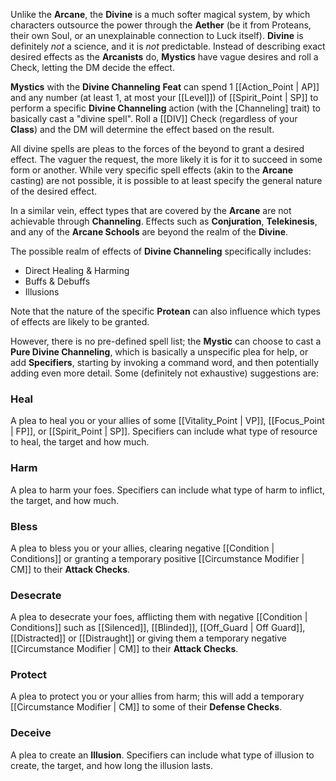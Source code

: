 Unlike the **Arcane**, the **Divine** is a much softer magical system, by which characters outsource the power through the **Aether** (be it from Proteans, their own Soul, or an unexplainable connection to Luck itself). **Divine** is definitely _not_ a science, and it is _not_ predictable. Instead of describing exact desired effects as the **Arcanists** do, **Mystics** have vague desires and roll a Check, letting the DM decide the effect.

**Mystics** with the **Divine Channeling** **Feat** can spend 1 [[Action_Point | AP]] and any number (at least 1, at most your [[Level]]) of [[Spirit_Point | SP]] to perform a specific **Divine Channeling** action (with the [Channeling] trait) to basically cast a "divine spell". Roll a [[DIV]] Check (regardless of your **Class**) and the DM will determine the effect based on the result.

All divine spells are pleas to the forces of the beyond to grant a desired effect. The vaguer the request, the more likely it is for it to succeed in some form or another. While very specific spell effects (akin to the **Arcane** casting) are not possible, it is possible to at least specify the general nature of the desired effect.

In a similar vein, effect types that are covered by the **Arcane** are not achievable through **Channeling**. Effects such as **Conjuration**, **Telekinesis**, and any of the **Arcane Schools** are beyond the realm of the **Divine**.

The possible realm of effects of **Divine Channeling** specifically includes:

* Direct Healing & Harming
* Buffs & Debuffs
* Illusions

Note that the nature of the specific **Protean** can also influence which types of effects are likely to be granted.

However, there is no pre-defined spell list; the **Mystic** can choose to cast a **Pure Divine Channeling**, which is basically a unspecific plea for help, or add **Specifiers**, starting by invoking a command word, and then potentially adding even more detail. Some (definitely not exhaustive) suggestions are:

### Heal

A plea to heal you or your allies of some [[Vitality_Point | VP]], [[Focus_Point | FP]], or [[Spirit_Point | SP]]. Specifiers can include what type of resource to heal, the target and how much.

### Harm

A plea to harm your foes. Specifiers can include what type of harm to inflict, the target, and how much.

### Bless

A plea to bless you or your allies, clearing negative [[Condition | Conditions]] or granting a temporary positive [[Circumstance Modifier | CM]] to their **Attack Checks**.

### Desecrate

A plea to desecrate your foes, afflicting them with negative [[Condition | Conditions]] such as [[Silenced]], [[Blinded]], [[Off_Guard | Off Guard]], [[Distracted]] or [[Distraught]] or giving them a temporary negative [[Circumstance Modifier | CM]] to their **Attack Checks**.

### Protect

A plea to protect you or your allies from harm; this will add a temporary [[Circumstance Modifier | CM]] to some of their **Defense Checks**.

### Deceive

A plea to create an **Illusion**. Specifiers can include what type of illusion to create, the target, and how long the illusion lasts.
